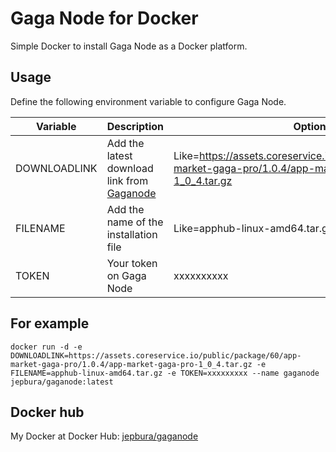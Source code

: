 # Gaga Node for Docker

Simple Docker to install Gaga Node as a Docker platform.

## Usage

Define the following environment variable to configure Gaga Node.

| Variable     | Description                                                                              | Optional                                                                                                        |
| ------------ | ---------------------------------------------------------------------------------------- | --------------------------------------------------------------------------------------------------------------- |
| DOWNLOADLINK | Add the latest download link from [Gaganode](https://dashboard.gaganode.com/install_run) | Like=https://assets.coreservice.io/public/package/60/app-market-gaga-pro/1.0.4/app-market-gaga-pro-1_0_4.tar.gz |
| FILENAME     | Add the name of the installation file                                                    | Like=apphub-linux-amd64.tar.gz                                                                                  |
| TOKEN        | Your token on Gaga Node                                                                  | xxxxxxxxxx                                                                                                              |

## For example

`docker run -d -e DOWNLOADLINK=https://assets.coreservice.io/public/package/60/app-market-gaga-pro/1.0.4/app-market-gaga-pro-1_0_4.tar.gz -e FILENAME=apphub-linux-amd64.tar.gz -e TOKEN=xxxxxxxxx --name gaganode jepbura/gaganode:latest`

## Docker hub

My Docker at Docker Hub: [jepbura/gaganode](https://hub.docker.com/r/jepbura/gaganode/)
